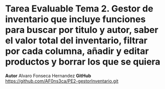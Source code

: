 # Tarea Evaluable Tema 2. Gestor de inventario que incluye funciones para buscar por titulo y autor, saber el valor total del inventario, filtrar por cada columna, añadir y editar productos y borrar los que se quiera

**Autor** Alvaro Fonseca Hernandez
**GitHub** https://github.com/AF0ns3ca/PE2-gestorInventario.git
